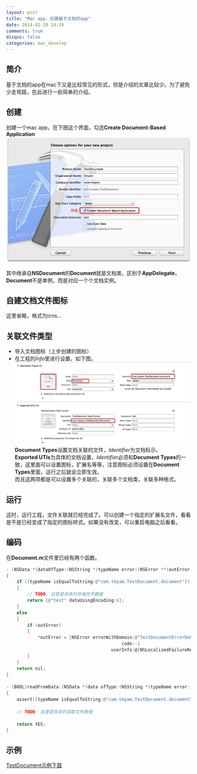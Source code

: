 ```yaml
---
layout: post
title: "Mac app，创建基于文档的app"
date: 2014-02-20 14:24
comments: true
disqus: false
categories: mac_develop
---
```


## 简介
基于文档的app在mac下又是比较常见的形式，但是介绍的文章比较少。为了避免少走弯路，在此进行一些简单的介绍。
<!-- more -->   
## 创建
创建一个mac app，在下图这个界面，勾选**Create Document-Based Application**   
![temp](/images/2014/02/20/create.png) 

其中继承自**NSDocument**的**Document**就是文档类，区别于**AppDelegate**，**Document**不是单例，而是对应一个个文档实例。

## 自建文档文件图标
这里省略，格式为icns...

## 关联文件类型
* 导入文档图标（上步创建的图标）
* 在工程的*Info*里进行设置，如下图。   
![temp](/images/2014/02/20/info.png)   
**Document Types**设置文档关联的文件，*Identifier*为文档标示。   
**Exported UTIs**为具体的文档设置，*Identifier*必须和**Document Types**的一致，这里面可以设置图标，扩展名等等，注意图标必须设置在**Document Types**里面，运行之后就会立即生效。   
而且这两项都是可以设置多个关联的，关联多个文档类，关联多种格式。

## 运行
这时，运行工程，文件关联就已经完成了。可以创建一个指定的扩展名文件，看看是不是已经变成了指定的图标样式。如果没有改变，可以重启电脑之后看看。

## 编码
在**Document.m**文件里已经有两个函数。

``` objective-c
- (NSData *)dataOfType:(NSString *)typeName error:(NSError **)outError
{
    if ([typeName isEqualToString:@"com.tmyam.TestDocument.document"])
    {
        // TODO: 这里是具体的存储文件数据
        return [@"test" dataUsingEncoding:4];
    }
    else
    {
        if (outError)
        {
            *outError = [NSError errorWithDomain:@"TestDocumentErrorDomain"
                                            code:-1
                                        userInfo:@{NSLocalizedFailureReasonErrorKey:[NSString stringWithFormat:@"Unsupported data type: %@", typeName]}];
        }
    }
    return nil;
}

- (BOOL)readFromData:(NSData *)data ofType:(NSString *)typeName error:(NSError **)outError
{
    assert([typeName isEqualToString:@"com.tmyam.TestDocument.document"]);
    
    // TODO: 这里是具体的读取文件数据
 
    return YES;
}
```
## 示例
[TestDocument示例下载](/files/TestDocument.zip)